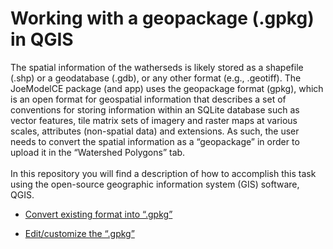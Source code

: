 # Working with a geopackage (.gpkg) in QGIS

The spatial information of the watherseds is likely stored as a shapefile (.shp) or a geodatabase (.gdb), or any other format (e.g., .geotiff). The JoeModelCE package (and app) uses the geopackage  format (gpkg), which is an open format for geospatial information that describes a set of conventions for storing information within an SQLite database such as vector features, tile matrix sets of imagery and raster maps at various scales, attributes (non-spatial data) and extensions. As such, the user needs to convert the spatial information as a “geopackage” in order to upload it in the “Watershed Polygons” tab. 
<br>
<br>
In this repository you will find a description of how to accomplish this task using the open-source geographic information system (GIS) software, QGIS.

* [Convert existing format into “.gpkg”](https://github.com/pgonzaleze/Working-with-a-geopackage-.gpkg-in-QGIS/blob/main/Convert%20format%20to%20%E2%80%9C.gpkg%E2%80%9D.md)

* [Edit/customize the “.gpkg”](https://github.com/pgonzaleze/Working-with-a-geopackage-.gpkg-in-QGIS/blob/main/Edit%20%26%20customize.m)
